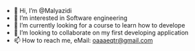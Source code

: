 - 👋 Hi, I’m @Malyazidi
- 👀 I’m interested in Software engineering
- 🌱 I’m currently looking for a course to learn how to develope 
- 💞️ I’m looking to collaborate on my first developing application
- 📫 How to reach me, eMail: oaaaeqtr@gmail.com

<!---
Malyazidi/Malyazidi is a ✨ special ✨ repository because its `README.md` (this file) appears on your GitHub profile.
You can click the Preview link to take a look at your changes.
--->
